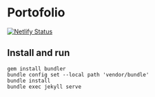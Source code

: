 # Portofolio
[![Netlify Status](https://api.netlify.com/api/v1/badges/73e106a8-871a-4afe-bfeb-b2943c6a3e31/deploy-status)](https://app.netlify.com/sites/portofolio-jjghali/deploys)
## Install and run
```
gem install bundler
bundle config set --local path 'vendor/bundle'
bundle install 
bundle exec jekyll serve
```